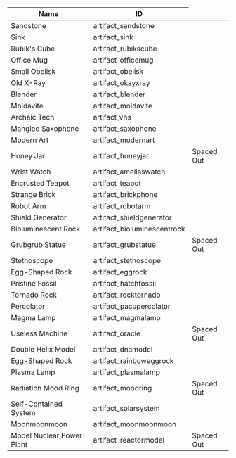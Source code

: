 <table>
    <thead>
        <th data-sort-default>Name</th>
        <th>ID</th>
    </thead>
        <tr>
            <td>Sandstone</td>
            <td>artifact_sandstone</td>
            <td></td>
        </tr>
        <tr>
            <td>Sink</td>
            <td>artifact_sink</td>
            <td></td>
        </tr>
        <tr>
            <td>Rubik's Cube</td>
            <td>artifact_rubikscube</td>
            <td></td>
        </tr>
        <tr>
            <td>Office Mug</td>
            <td>artifact_officemug</td>
            <td></td>
        </tr>
        <tr>
            <td>Small Obelisk</td>
            <td>artifact_obelisk</td>
            <td></td>
        </tr>
        <tr>
            <td>Old X-Ray</td>
            <td>artifact_okayxray</td>
            <td></td>
        </tr>
        <tr>
            <td>Blender</td>
            <td>artifact_blender</td>
            <td></td>
        </tr>
        <tr>
            <td>Moldavite</td>
            <td>artifact_moldavite</td>
            <td></td>
        </tr>
        <tr>
            <td>Archaic Tech</td>
            <td>artifact_vhs</td>
            <td></td>
        </tr>
        <tr>
            <td>Mangled Saxophone</td>
            <td>artifact_saxophone</td>
            <td></td>
        </tr>
        <tr>
            <td>Modern Art</td>
            <td>artifact_modernart</td>
            <td></td>
        </tr>
        <tr>
            <td>Honey Jar</td>
            <td>artifact_honeyjar</td>
            <td>Spaced Out</td>
        </tr>
        <tr>
            <td>Wrist Watch</td>
            <td>artifact_ameliaswatch</td>
            <td></td>
        </tr>
        <tr>
            <td>Encrusted Teapot</td>
            <td>artifact_teapot</td>
            <td></td>
        </tr>
        <tr>
            <td>Strange Brick</td>
            <td>artifact_brickphone</td>
            <td></td>
        </tr>
        <tr>
            <td>Robot Arm</td>
            <td>artifact_robotarm</td>
            <td></td>
        </tr>
        <tr>
            <td>Shield Generator</td>
            <td>artifact_shieldgenerator</td>
            <td></td>
        </tr>
        <tr>
            <td>Bioluminescent Rock</td>
            <td>artifact_bioluminescentrock</td>
            <td></td>
        </tr>
        <tr>
            <td>Grubgrub Statue</td>
            <td>artifact_grubstatue</td>
            <td>Spaced Out</td>
        </tr>
        <tr>
            <td>Stethoscope</td>
            <td>artifact_stethoscope</td>
            <td></td>
        </tr>
        <tr>
            <td>Egg-Shaped Rock</td>
            <td>artifact_eggrock</td>
            <td></td>
        </tr>
        <tr>
            <td>Pristine Fossil</td>
            <td>artifact_hatchfossil</td>
            <td></td>
        </tr>
        <tr>
            <td>Tornado Rock</td>
            <td>artifact_rocktornado</td>
            <td></td>
        </tr>
        <tr>
            <td>Percolator</td>
            <td>artifact_pacupercolator</td>
            <td></td>
        </tr>
        <tr>
            <td>Magma Lamp</td>
            <td>artifact_magmalamp</td>
            <td></td>
        </tr>
        <tr>
            <td>Useless Machine</td>
            <td>artifact_oracle</td>
            <td>Spaced Out</td>
        </tr>
        <tr>
            <td>Double Helix Model</td>
            <td>artifact_dnamodel</td>
            <td></td>
        </tr>
        <tr>
            <td>Egg-Shaped Rock</td>
            <td>artifact_rainboweggrock</td>
            <td></td>
        </tr>
        <tr>
            <td>Plasma Lamp</td>
            <td>artifact_plasmalamp</td>
            <td></td>
        </tr>
        <tr>
            <td>Radiation Mood Ring</td>
            <td>artifact_moodring</td>
            <td>Spaced Out</td>
        </tr>
        <tr>
            <td>Self-Contained System</td>
            <td>artifact_solarsystem</td>
            <td></td>
        </tr>
        <tr>
            <td>Moonmoonmoon</td>
            <td>artifact_moonmoonmoon</td>
            <td></td>
        </tr>
        <tr>
            <td>Model Nuclear Power Plant</td>
            <td>artifact_reactormodel</td>
            <td>Spaced Out</td>
        </tr>
</table>
